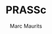 ---
title: "PRASSc"
fulltitle: "SSc Risk Prediction"
excerpt: 'RShiny application for the prediction of SSc progression risk'
imgname: SSc_img.jpg
author: 'Marc Maurits'
toolurl: 'https://mpmaurits.shinyapps.io/ssccalculaterisk/'
collection: tools
permalink: /tools/PRASsc
---